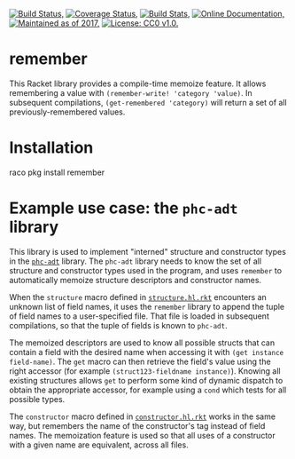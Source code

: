 [![Build Status,](https://img.shields.io/travis/jsmaniac/remember/master.svg)](https://travis-ci.org/jsmaniac/remember)
[![Coverage Status,](https://img.shields.io/codecov/c/github/jsmaniac//master.svg)](https://codecov.io/gh/jsmaniac/remember)
[![Build Stats,](https://img.shields.io/badge/build-stats-blue.svg)](http://jsmaniac.github.io/travis-stats/#jsmaniac/remember)
[![Online Documentation,](https://img.shields.io/badge/docs-online-blue.svg)](http://docs.racket-lang.org/remember/)
[![Maintained as of 2017,](https://img.shields.io/maintenance/yes/2017.svg)](https://github.com/jsmaniac/remember/issues)
[![License: CC0 v1.0.](https://img.shields.io/badge/license-CC0-blue.svg)](https://creativecommons.org/publicdomain/zero/1.0/)

remember
========

This Racket library provides a compile-time memoize feature. It allows
remembering a value with `(remember-write! 'category 'value)`. In subsequent
compilations, `(get-remembered 'category)` will return a set of all
previously-remembered values.

Installation
============

raco pkg install remember

Example use case: the `phc-adt` library
=======================================

This library is used to implement "interned" structure and constructor types
in the [`phc-adt`](https://github.com/jsmaniac/phc-adt) library. The `phc-adt`
library needs to know the set of all structure and constructor types used in
the program, and uses `remember` to automatically memoize structure
descriptors and constructor names.

When the `structure` macro defined in
[`structure.hl.rkt`](https://github.com/jsmaniac/phc-adt/blob/refactor/structure.hl.rkt)
encounters an unknown list of field names, it uses the `remember` library to
append the tuple of field names to a user-specified file. That file is loaded
in subsequent compilations, so that the tuple of fields is known to `phc-adt`.

The memoized descriptors are used to know all possible structs that can
contain a field with the desired name when accessing it with `(get instance
field-name)`. The `get` macro can then retrieve the field's value using the
right accessor (for example `(struct123-fieldname instance)`). Knowing all
existing structures allows `get` to perform some kind of dynamic dispatch to
obtain the appropriate accessor, for example using a `cond` which tests for
all possible types.

The `constructor` macro defined in
[`constructor.hl.rkt`](https://github.com/jsmaniac/phc-adt/blob/refactor/constructor.hl.rkt)
works in the same way, but remembers the name of the constructor's tag instead
of field names. The memoization feature is used so that all uses of a
constructor with a given name are equivalent, across all files.

